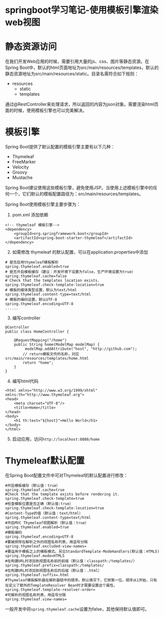 # springboot学习笔记-使用模板引擎渲染web视图

# 静态资源访问

在我们开发Web应用的时候，需要引用大量的js、css、图片等静态资源。在Spring Boot中，默认的html页面地址为src/main/resources/templates，默认的静态资源地址为src/main/resources/static。目录名需符合如下规则：

- resources
  - static
  - templates

通过@RestController来处理请求，所以返回的内容为json对象。需要渲染html页面的时候，使用模板引擎也可以完美解决。

# 模板引擎

Spring Boot提供了默认配置的模板引擎主要有以下几种：

- Thymeleaf
- FreeMarker
- Velocity
- Groovy
- Mustache

Spring Boot建议使用这些模板引擎，避免使用JSP。当使用上述模板引擎中的任何一个，它们默认的模板配置路径为：src/main/resources/templates。

Spring Boot使用模板引擎主要步骤为：

1. pom.xml 添加依赖

```
<!-- thymeleaf 模板引擎-->
<dependency>
    <groupId>org.springframework.boot</groupId>
    <artifactId>spring-boot-starter-thymeleaf</artifactId>
</dependency>
```

2. 如需修改 thymeleaf 的默认配置，可以在application.properties中添加

```
# 是否启用thymeleaf模板解析
spring.thymeleaf.enabled=true
# 是否开启模板缓存（建议：开发环境下设置为false，生产环境设置为true）
spring.thymeleaf.cache=false 
# Check that the templates location exists.
spring.thymeleaf.check-template-location=true 
# 模板的媒体类型设置，默认为text/html
spring.thymeleaf.content-type=text/html
# 模板的编码设置，默认UTF-8
spring.thymeleaf.encoding=UTF-8
......
```

3. 编写controller

```
@Controller
public class HomeController {

    @RequestMapping("/home")
    public String home(ModelMap modelMap) {
    	 modelMap.addAttribute("host", "http://github.com");
        // return模板文件的名称，对应src/main/resources/templates/home.html
        return "home";  
    }
}
```

4. 编写html代码

```
<html xmlns="http://www.w3.org/1999/xhtml" xmlns:th="http://www.thymeleaf.org">
<head>
    <meta charset="UTF-8"/>
    <title>Home</title>
</head>
<body>
    <h1 th:text="${host}">Hello World</h1>
</body>
</html>
```

5. 启动应用，访问`http://localhost:8080/home `


# Thymeleaf默认配置

在Spring Boot配置文件中可对Thymeleaf的默认配置进行修改：

```
#开启模板缓存（默认值：true）
spring.thymeleaf.cache=true 
#Check that the template exists before rendering it.
spring.thymeleaf.check-template=true 
#检查模板位置是否正确（默认值:true）
spring.thymeleaf.check-template-location=true
#Content-Type的值（默认值：text/html）
spring.thymeleaf.content-type=text/html
#开启MVC Thymeleaf视图解析（默认值：true）
spring.thymeleaf.enabled=true
#模板编码
spring.thymeleaf.encoding=UTF-8
#要被排除在解析之外的视图名称列表，用逗号分隔
spring.thymeleaf.excluded-view-names=
#要运用于模板之上的模板模式。另见StandardTemplate-ModeHandlers(默认值：HTML5)
spring.thymeleaf.mode=HTML5
#在构建URL时添加到视图名称前的前缀（默认值：classpath:/templates/）
spring.thymeleaf.prefix=classpath:/templates/
#在构建URL时添加到视图名称后的后缀（默认值：.html）
spring.thymeleaf.suffix=.html
#Thymeleaf模板解析器在解析器链中的顺序。默认情况下，它排第一位。顺序从1开始，只有在定义了额外的TemplateResolver Bean时才需要设置这个属性。
spring.thymeleaf.template-resolver-order=
#可解析的视图名称列表，用逗号分隔
spring.thymeleaf.view-names=
```

一般开发中将`spring.thymeleaf.cache`设置为false，其他保持默认值即可。





